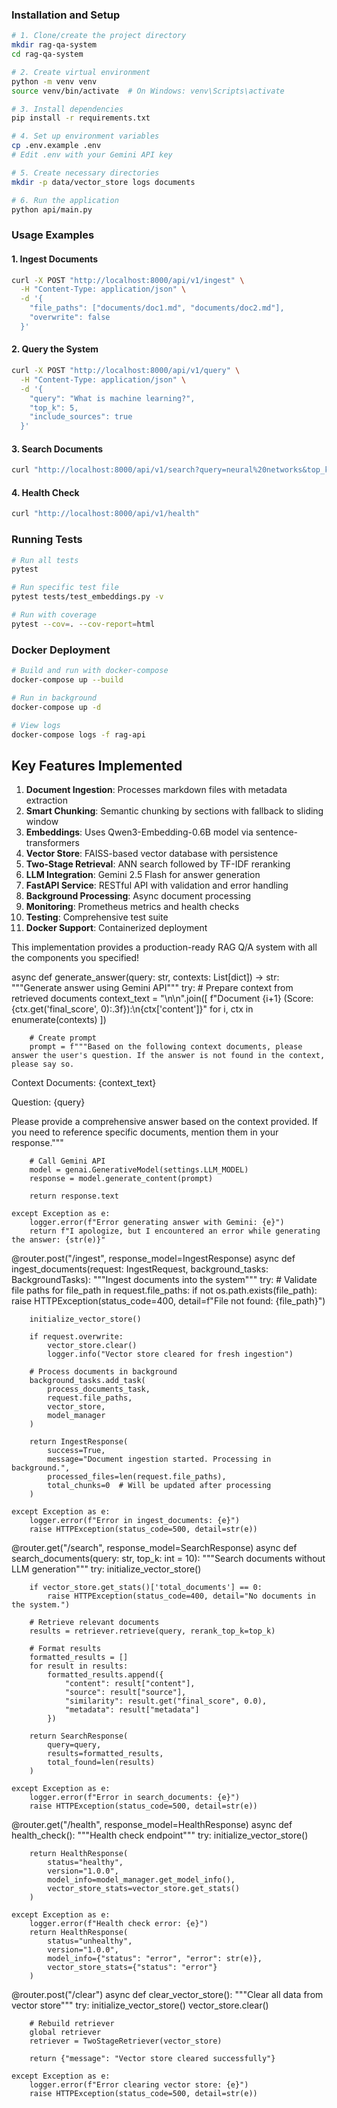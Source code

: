 ### Installation and Setup
```bash
# 1. Clone/create the project directory
mkdir rag-qa-system
cd rag-qa-system

# 2. Create virtual environment
python -m venv venv
source venv/bin/activate  # On Windows: venv\Scripts\activate

# 3. Install dependencies
pip install -r requirements.txt

# 4. Set up environment variables
cp .env.example .env
# Edit .env with your Gemini API key

# 5. Create necessary directories
mkdir -p data/vector_store logs documents

# 6. Run the application
python api/main.py
```

### Usage Examples

#### 1. Ingest Documents
```bash
curl -X POST "http://localhost:8000/api/v1/ingest" \
  -H "Content-Type: application/json" \
  -d '{
    "file_paths": ["documents/doc1.md", "documents/doc2.md"],
    "overwrite": false
  }'
```

#### 2. Query the System
```bash
curl -X POST "http://localhost:8000/api/v1/query" \
  -H "Content-Type: application/json" \
  -d '{
    "query": "What is machine learning?",
    "top_k": 5,
    "include_sources": true
  }'
```

#### 3. Search Documents
```bash
curl "http://localhost:8000/api/v1/search?query=neural%20networks&top_k=5"
```

#### 4. Health Check
```bash
curl "http://localhost:8000/api/v1/health"
```

### Running Tests
```bash
# Run all tests
pytest

# Run specific test file
pytest tests/test_embeddings.py -v

# Run with coverage
pytest --cov=. --cov-report=html
```

### Docker Deployment
```bash
# Build and run with docker-compose
docker-compose up --build

# Run in background
docker-compose up -d

# View logs
docker-compose logs -f rag-api
```

## Key Features Implemented

1. **Document Ingestion**: Processes markdown files with metadata extraction
2. **Smart Chunking**: Semantic chunking by sections with fallback to sliding window
3. **Embeddings**: Uses Qwen3-Embedding-0.6B model via sentence-transformers
4. **Vector Store**: FAISS-based vector database with persistence
5. **Two-Stage Retrieval**: ANN search followed by TF-IDF reranking
6. **LLM Integration**: Gemini 2.5 Flash for answer generation
7. **FastAPI Service**: RESTful API with validation and error handling
8. **Background Processing**: Async document processing
9. **Monitoring**: Prometheus metrics and health checks
10. **Testing**: Comprehensive test suite
11. **Docker Support**: Containerized deployment

This implementation provides a production-ready RAG Q/A system with all the components you specified!

async def generate_answer(query: str, contexts: List[dict]) -> str:
    """Generate answer using Gemini API"""
    try:
        # Prepare context from retrieved documents
        context_text = "\n\n".join([
            f"Document {i+1} (Score: {ctx.get('final_score', 0):.3f}):\n{ctx['content']}"
            for i, ctx in enumerate(contexts)
        ])
        
        # Create prompt
        prompt = f"""Based on the following context documents, please answer the user's question. If the answer is not found in the context, please say so.

Context Documents:
{context_text}

Question: {query}

Please provide a comprehensive answer based on the context provided. If you need to reference specific documents, mention them in your response."""

        # Call Gemini API
        model = genai.GenerativeModel(settings.LLM_MODEL)
        response = model.generate_content(prompt)
        
        return response.text
        
    except Exception as e:
        logger.error(f"Error generating answer with Gemini: {e}")
        return f"I apologize, but I encountered an error while generating the answer: {str(e)}"

@router.post("/ingest", response_model=IngestResponse)
async def ingest_documents(request: IngestRequest, background_tasks: BackgroundTasks):
    """Ingest documents into the system"""
    try:
        # Validate file paths
        for file_path in request.file_paths:
            if not os.path.exists(file_path):
                raise HTTPException(status_code=400, detail=f"File not found: {file_path}")
        
        initialize_vector_store()
        
        if request.overwrite:
            vector_store.clear()
            logger.info("Vector store cleared for fresh ingestion")
        
        # Process documents in background
        background_tasks.add_task(
            process_documents_task,
            request.file_paths,
            vector_store,
            model_manager
        )
        
        return IngestResponse(
            success=True,
            message="Document ingestion started. Processing in background.",
            processed_files=len(request.file_paths),
            total_chunks=0  # Will be updated after processing
        )
        
    except Exception as e:
        logger.error(f"Error in ingest_documents: {e}")
        raise HTTPException(status_code=500, detail=str(e))

@router.get("/search", response_model=SearchResponse)
async def search_documents(query: str, top_k: int = 10):
    """Search documents without LLM generation"""
    try:
        initialize_vector_store()
        
        if vector_store.get_stats()['total_documents'] == 0:
            raise HTTPException(status_code=400, detail="No documents in the system.")
        
        # Retrieve relevant documents
        results = retriever.retrieve(query, rerank_top_k=top_k)
        
        # Format results
        formatted_results = []
        for result in results:
            formatted_results.append({
                "content": result["content"],
                "source": result["source"],
                "similarity": result.get("final_score", 0.0),
                "metadata": result["metadata"]
            })
        
        return SearchResponse(
            query=query,
            results=formatted_results,
            total_found=len(results)
        )
        
    except Exception as e:
        logger.error(f"Error in search_documents: {e}")
        raise HTTPException(status_code=500, detail=str(e))

@router.get("/health", response_model=HealthResponse)
async def health_check():
    """Health check endpoint"""
    try:
        initialize_vector_store()
        
        return HealthResponse(
            status="healthy",
            version="1.0.0",
            model_info=model_manager.get_model_info(),
            vector_store_stats=vector_store.get_stats()
        )
        
    except Exception as e:
        logger.error(f"Health check error: {e}")
        return HealthResponse(
            status="unhealthy",
            version="1.0.0",
            model_info={"status": "error", "error": str(e)},
            vector_store_stats={"status": "error"}
        )

@router.post("/clear")
async def clear_vector_store():
    """Clear all data from vector store"""
    try:
        initialize_vector_store()
        vector_store.clear()
        
        # Rebuild retriever
        global retriever
        retriever = TwoStageRetriever(vector_store)
        
        return {"message": "Vector store cleared successfully"}
        
    except Exception as e:
        logger.error(f"Error clearing vector store: {e}")
        raise HTTPException(status_code=500, detail=str(e))